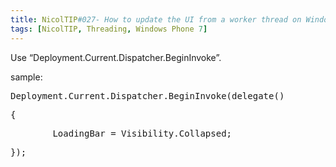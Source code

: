 ```yaml
---
title: NicolTIP#027- How to update the UI from a worker thread on Windows Phone 7?
tags: [NicolTIP, Threading, Windows Phone 7]
---
```

<p>Use “Deployment.Current.Dispatcher.BeginInvoke”. </p>  <p>sample:</p>  <div class="csharpcode">   <pre class="alt">Deployment.Current.Dispatcher.BeginInvoke(<span class="kwrd">delegate</span>()</pre>

  <pre>{</pre>

  <pre class="alt">        LoadingBar = Visibility.Collapsed;</pre>

  <pre>});</pre>
</div>

